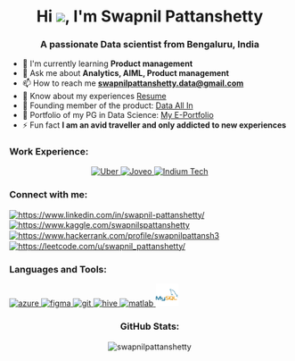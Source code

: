 <h1 align="center">Hi <img src="https://media.giphy.com/media/hvRJCLFzcasrR4ia7z/giphy.gif" width="30px">, I'm Swapnil Pattanshetty</h1>
<h3 align="center">A passionate Data scientist from Bengaluru, India</h3>

- 🌱 I'm currently learning **Product management**  
- 💬 Ask me about **Analytics, AIML, Product management**  
- 📫 How to reach me **swapnilpattanshetty.data@gmail.com**  
- 📄 Know about my experiences [Resume](https://drive.google.com/file/d/1BAdUQNFgM5kvWFiYOAAeiW6g77uqWIJ7/view?usp=sharing)  
- 🔗 Founding member of the product: [Data All In](https://dataallin.in/)  
- 💼 Portfolio of my PG in Data Science: [My E-Portfolio](https://eportfolio.mygreatlearning.com/swapnil-pattanshetty)  
- ⚡ Fun fact **I am an avid traveller and only addicted to new experiences**  

<h3 align="left">Work Experience:</h3>
<p align="center">
  <a href="https://www.uber.com/" target="_blank" rel="noreferrer">
    <img src="https://i.ibb.co/99JQ5kdJ/download-2.png" alt="Uber" width="150" height="80"/>
  </a>
  <a href="https://www.joveo.com/" target="_blank" rel="noreferrer">
    <img src="https://i.ibb.co/V016BGr1/Whats-App-Image-2025-03-08-at-18-29-00-fb27fb21.jpg" alt="Joveo" width="150" height="80"/>
  </a>
  <a href="https://www.indiumsoft.com/" target="_blank" rel="noreferrer">
    <img src="https://i.ibb.co/ZzwGjkf2/indium.png" alt="Indium Tech" width="150" height="80"/>
  </a>
</p>

<h3 align="left">Connect with me:</h3>
<p align="left">
  <a href="https://linkedin.com/in/swapnil-pattanshetty" target="blank"><img align="center" src="https://raw.githubusercontent.com/rahuldkjain/github-profile-readme-generator/master/src/images/icons/Social/linked-in-alt.svg" alt="https://www.linkedin.com/in/swapnil-pattanshetty/" height="30" width="40" /></a>
  <a href="https://www.kaggle.com/swapnilspattanshetty" target="blank"><img align="center" src="https://raw.githubusercontent.com/rahuldkjain/github-profile-readme-generator/master/src/images/icons/Social/kaggle.svg" alt="https://www.kaggle.com/swapnilspattanshetty" height="30" width="40" /></a>
  <a href="https://www.hackerrank.com/profile/swapnilpattansh3" target="blank"><img align="center" src="https://raw.githubusercontent.com/rahuldkjain/github-profile-readme-generator/master/src/images/icons/Social/hackerrank.svg" alt="https://www.hackerrank.com/profile/swapnilpattansh3" height="30" width="40" /></a>
  <a href="https://leetcode.com/u/swapnil_pattanshetty/" target="blank"><img align="center" src="https://raw.githubusercontent.com/rahuldkjain/github-profile-readme-generator/master/src/images/icons/Social/leet-code.svg" alt="https://leetcode.com/u/swapnil_pattanshetty/" height="30" width="40" /></a>
</p>

<h3 align="left">Languages and Tools:</h3>
<p align="left">
  <a href="https://azure.microsoft.com/en-in/" target="_blank" rel="noreferrer"> <img src="https://www.vectorlogo.zone/logos/microsoft_azure/microsoft_azure-icon.svg" alt="azure" width="40" height="40"/> </a>
  <a href="https://www.figma.com/" target="_blank" rel="noreferrer"> <img src="https://www.vectorlogo.zone/logos/figma/figma-icon.svg" alt="figma" width="40" height="40"/> </a>
  <a href="https://git-scm.com/" target="_blank" rel="noreferrer"> <img src="https://www.vectorlogo.zone/logos/git-scm/git-scm-icon.svg" alt="git" width="40" height="40"/> </a>
  <a href="https://hive.apache.org/" target="_blank" rel="noreferrer"> <img src="https://www.vectorlogo.zone/logos/apache_hive/apache_hive-icon.svg" alt="hive" width="40" height="40"/> </a>
  <a href="https://www.mathworks.com/" target="_blank" rel="noreferrer"> <img src="https://upload.wikimedia.org/wikipedia/commons/2/21/Matlab_Logo.png" alt="matlab" width="40" height="40"/> </a>
  <a href="https://www.mysql.com/" target="_blank" rel="noreferrer"> <img src="https://raw.githubusercontent.com/devicons/devicon/master/icons/mysql/mysql-original-wordmark.svg" alt="mysql" width="40" height="40"/> </a>
</p>

<h3 align="center">GitHub Stats:</h3>
<p align="center">
  <img align="center" src="https://github-readme-stats.vercel.app/api/top-langs?username=swapnilpattanshetty&show_icons=true&locale=en&layout=compact" alt="swapnilpattanshetty" />
</p>

